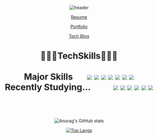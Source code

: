 <div align="center">

![header](https://capsule-render.vercel.app/api?type=waving&color=gradient&height=300&section=header&text=About%20ME&fontSize=70&animation=twinkling)
    <a href="https://oil-anorak-adf.notion.site/dcf9a9500a9b40b6bd85f24eac4c5dfd" target="_blank">
        <p>Resume</p>
    </a>
    <a href="https://oil-anorak-adf.notion.site/65693697c9994928bf2289b69d9f9a0f?v=25d6f75c5cd7418a9c9fc9810801af29" target="_blank">
        <p>Portfolio</p>
    </a>
    <a href="https://velog.io/@bangi" target="_blank">
        <p>Tech Blog</p>
    </a>
<div align="center">
    <h1> 👨🏻‍💻TechSkills👨🏻‍💻 
    <br/><br/>
    <div align="center">
        <span>Major Skills</span>&nbsp;&nbsp;&nbsp;&nbsp;&nbsp;&nbsp;
        <img src="https://img.shields.io/badge/Javascript-F7DF1E?style=flat-square&logo=javascript&logoColor=black"/>
        <img src="https://img.shields.io/badge/React-61DAFB?style=flat-square&logo=react&logoColor=white"/>
        <img src="https://img.shields.io/badge/ReactRouter-CA4245?style=flat-square&logo=react-router&logoColor=white"/>
        <img src="https://img.shields.io/badge/Sass-CC6699?style=flat-square&logo=Sass&logoColor=white"/>
        <img src="https://img.shields.io/badge/StyledComponents-DB7093?style=flat-square&logo=styled-components&logoColor=white"/>
        <img src="https://img.shields.io/badge/Git-F05032?style=flat-square&logo=Git&logoColor=white"/>
        <img src="https://img.shields.io/badge/Github-181717?style=flat-square&logo=Github&logoColor=white"/>
    </div>
    <div align="center">
        <span>Recently Studying...</span>&nbsp;&nbsp;&nbsp;&nbsp;&nbsp;&nbsp;&nbsp;&nbsp;&nbsp;&nbsp;
        <img src="https://img.shields.io/badge/TypeScript-3178C6?style=flat-square&logo=typescript&logoColor=black"/>
        <img src="https://img.shields.io/badge/ReactNative-61DAFB?style=flat-square&logo=react&logoColor=white"/>
        <img src="https://img.shields.io/badge/iOS-000000?style=flat-square&logo=iOS&logoColor=white"/>
        <img src="https://img.shields.io/badge/AndroidStudio-3DDC84?style=flat-square&logo=AndroidStudio&logoColor=white"/>
        <img src="https://img.shields.io/badge/Xcode-147EFB?style=flat-square&logo=Xcode&logoColor=white"/>
        <img src="https://img.shields.io/badge/C-A8B9CC?style=flat-square&logo=C&logoColor=white"/>
    </div>
    </h1>
    <br/><br/><br/>
   
    
    
        
![Anurag's GitHub stats](https://github-readme-stats.vercel.app/api?username=byounggyu-kim&show_icons=true&theme=merko)

        
[![Top Langs](https://github-readme-stats.vercel.app/api/top-langs/?username=byounggyu-kim)](https://github.com/byounggyu-kim/github-readme-stats)
 
<!--<img src="http://mazandi.herokuapp.com/api?handle=byounggyu-kim&theme=warm"/> -->
    
</div>
<!--
**byounggyu-kim/byounggyu-kim** is a ✨ _special_ ✨ repository because its `README.md` (this file) appears on your GitHub profile.

Here are some ideas to get you started:

- 🔭 I’m currently working on ...
- 🌱 I’m currently learning ...
- 👯 I’m looking to collaborate on ...
- 🤔 I’m looking for help with ...
- 💬 Ask me about ...
- 📫 How to reach me: ...
- 😄 Pronouns: ...
- ⚡ Fun fact: ...
-->

   
